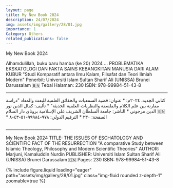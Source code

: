 ```yaml
---
layout: page
title: My New Book 2024
description: 24/07/2024
img: assets/img/gallery/28/01.jpg
importance: 1
Category: Others
related_publications: false
---
```


<p class="distill-post-title">My New Book 2024</p>

Alhamdulillah, buku baru hamba (ke 20) 2024 ...
PROBLEMATIKA EKSKATOLOGI DAN FAKTA SAINS KEBANGKITAN MANUSIA DARI ALAM KUBUR
"Studi Komparatif antara Ilmu Kalam, Filsafat dan Teori Ilmiah Modern"
Penerbit:
Universiti Islam Sultan Sharif Ali (UNISSA)
Brunei Darussalam 🇧🇳
Tebal Halaman: 230
ISBN: 978-99984-51-43-8

---

<div class="rtl">
كتابي الجديد، ٢٠٢٤م:
* عنوان:
قضية السمعيات والحقائق العلمية للبعث والمعاد
"دراسة مقارنة بين علم الكلام والفلسفة والنظريات العلمية الحديثة"
* تأليف:
كمال الدين نور الدين مرجوني
* الناشر:
جامعة السلطان الشريف علي الإسلامية
بروناى دار السلام 🇧🇳 
* الصفحة: ٢٣٠
* الترقيم الدولي: ٩٧٨-٩٩٩٨٤-٥١-٤٣-٨
<br><br>
<div>
___________________________

My New Book 2024
TITLE:
THE ISSUES OF ESCHATOLOGY AND SCIENTIFIC FACT OF THE RESURRECTION
"A comparative Study between Islamic Theology, Philosophy and Modern Scientific Theories"
AUTHOR:
Marjuni, Kamaluddin Nurdin
PUBLISHER:
Universiti Islam Sultan Sharif Ali (UNISSA)
Brunei Darussalam 🇧🇳
Pages: 230
ISBN: 978-99984-51-43-8

<div class="row mt-3">
    <div class="col-sm mt-3 mt-md-0">
        {% include figure.liquid loading="eager" path="assets/img/gallery/28/01.jpg" class="img-fluid rounded z-depth-1" zoomable=true %}
    </div>
</div>

